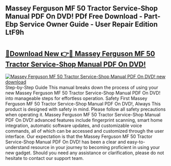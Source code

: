 ## Massey Ferguson MF 50 Tractor Service-Shop Manual PDF On DVD! PDf Free Download - Part-Ebp Service Owner Guide - User Repair Edition LtF9h

# <h2><a href="http://bc50742.oget.top/?id=Massey+Ferguson+MF+50+Tractor+Service-Shop+Manual+PDF+On+DVD!">🔗Download New 👉🔴 Massey Ferguson MF 50 Tractor Service-Shop Manual PDF On DVD!</a></h2>

[![Massey Ferguson MF 50 Tractor Service-Shop Manual PDF On DVD! new download](https://i.imgur.com/5g1atiW.png)](http://bc50742.oget.top/?id=Massey+Ferguson+MF+50+Tractor+Service-Shop+Manual+PDF+On+DVD!)
Step-by-Step Guide This manual breaks down the process of using your new Massey Ferguson MF 50 Tractor Service-Shop Manual PDF On DVD! into manageable steps for effortless operation. Safety First Massey Ferguson MF 50 Tractor Service-Shop Manual PDF On DVD!, Always This product is designed with safety in mind. Please follow all safety precautions when operating it. Massey Ferguson MF 50 Tractor Service-Shop Manual PDF On DVD! advanced features include fingerprint scanning, smart home integration, automatic software updates, and customizable voice commands, all of which can be accessed and customized through the user interface. Our expectation is that the Massey Ferguson MF 50 Tractor Service-Shop Manual PDF On DVD! has been a clear and easy-to-understand resource in your journey to becoming proficient in using your new gadget. Should you need any assistance or clarification, please do not hesitate to contact our support team.
